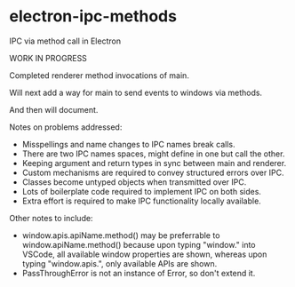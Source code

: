 # electron-ipc-methods

IPC via method call in Electron

WORK IN PROGRESS

Completed renderer method invocations of main.

Will next add a way for main to send events to windows via methods.

And then will document.

Notes on problems addressed:

- Misspellings and name changes to IPC names break calls.
- There are two IPC names spaces, might define in one but call the other.
- Keeping argument and return types in sync between main and renderer.
- Custom mechanisms are required to convey structured errors over IPC.
- Classes become untyped objects when transmitted over IPC.
- Lots of boilerplate code required to implement IPC on both sides.
- Extra effort is required to make IPC functionality locally available.

Other notes to include:

- window.apis.apiName.method() may be preferrable to window.apiName.method() because upon typing "window." into VSCode, all available window properties are shown, whereas upon typing "window.apis.", only available APIs are shown.
- PassThroughError is not an instance of Error, so don't extend it.

